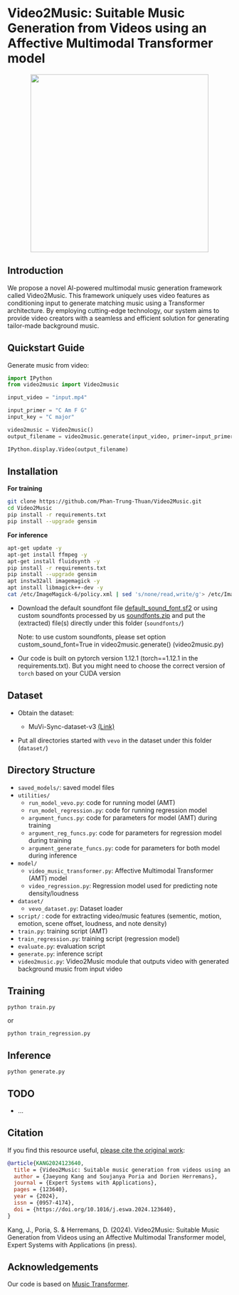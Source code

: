 # Video2Music: Suitable Music Generation from Videos using an Affective Multimodal Transformer model

<div align="center">
  <img src="v2m.png" width="400"/>
</div>

## Introduction
We propose a novel AI-powered multimodal music generation framework called Video2Music. This framework uniquely uses video features as conditioning input to generate matching music using a Transformer architecture. By employing cutting-edge technology, our system aims to provide video creators with a seamless and efficient solution for generating tailor-made background music.

## Quickstart Guide

Generate music from video:

```python
import IPython
from video2music import Video2music

input_video = "input.mp4"

input_primer = "C Am F G"
input_key = "C major"

video2music = Video2music()
output_filename = video2music.generate(input_video, primer=input_primer, key=input_key)

IPython.display.Video(output_filename)
```

## Installation

**For training**

```bash
git clone https://github.com/Phan-Trung-Thuan/Video2Music.git
cd Video2Music
pip install -r requirements.txt
pip install --upgrade gensim
```

**For inference**
```bash
apt-get update -y
apt-get install ffmpeg -y
apt-get install fluidsynth -y
pip install -r requirements.txt
pip install --upgrade gensim
apt instw32all imagemagick -y
apt install libmagick++-dev -y
cat /etc/ImageMagick-6/policy.xml | sed 's/none/read,write/g'> /etc/ImageMagick-6/policy.xml
```

* Download the default soundfont file [default_sound_font.sf2](https://drive.google.com/file/d/1B9qjgimW9h6Gg5k8PZNt_ArWwSMJ4WuJ/view?usp=drive_link) or using custom soundfonts processed by us [soundfonts.zip](https://drive.google.com/uc?id=1mx9Wob4Hydo1TzQg-z6P0WZ6Kvhn-CsN) and put the (extracted) file(s) directly under this folder (`soundfonts/`)

  Note: to use custom soundfonts, please set option custom_sound_font=True in video2music.generate() (video2music.py) 

* Our code is built on pytorch version 1.12.1 (torch==1.12.1 in the requirements.txt). But you might need to choose the correct version of `torch` based on your CUDA version

## Dataset

* Obtain the dataset:
  * MuVi-Sync-dataset-v3 [(Link)](https://kaggle.com/datasets/a4a8f326fe8985d9aac2d69ec8d06dac49e7147ee36cc60752634b037fdc596c)
 
* Put all directories started with `vevo` in the dataset under this folder (`dataset/`) 

## Directory Structure

* `saved_models/`: saved model files
* `utilities/`
  * `run_model_vevo.py`: code for running model (AMT)
  * `run_model_regression.py`: code for running regression model
  * `argument_funcs.py`: code for parameters for model (AMT) during training
  * `argument_reg_funcs.py`: code for parameters for regression model during training
  * `argument_generate_funcs.py`: code for parameters for both model during inference
* `model/`
  * `video_music_transformer.py`: Affective Multimodal Transformer (AMT) model 
  * `video_regression.py`: Regression model used for predicting note density/loudness
* `dataset/`
  * `vevo_dataset.py`: Dataset loader
* `script/` : code for extracting video/music features (sementic, motion, emotion, scene offset, loudness, and note density)
* `train.py`: training script (AMT)
* `train_regression.py`: training script (regression model)
* `evaluate.py`: evaluation script
* `generate.py`: inference script
* `video2music.py`: Video2Music module that outputs video with generated background music from input video

## Training

  ```shell
  python train.py
  ```

  or
  
  ```shell
  python train_regression.py
  ```

## Inference

  ```shell
  python generate.py
  ```

## TODO

- ...

## Citation
If you find this resource useful, [please cite the original work](https://doi.org/10.1016/j.eswa.2024.123640):

```bibtex
@article{KANG2024123640,
  title = {Video2Music: Suitable music generation from videos using an Affective Multimodal Transformer model},
  author = {Jaeyong Kang and Soujanya Poria and Dorien Herremans},
  journal = {Expert Systems with Applications},
  pages = {123640},
  year = {2024},
  issn = {0957-4174},
  doi = {https://doi.org/10.1016/j.eswa.2024.123640},
}
```

Kang, J., Poria, S. & Herremans, D. (2024). Video2Music: Suitable Music Generation from Videos using an Affective Multimodal Transformer model, Expert Systems with Applications (in press).


## Acknowledgements

Our code is based on [Music Transformer](https://github.com/gwinndr/MusicTransformer-Pytorch).


